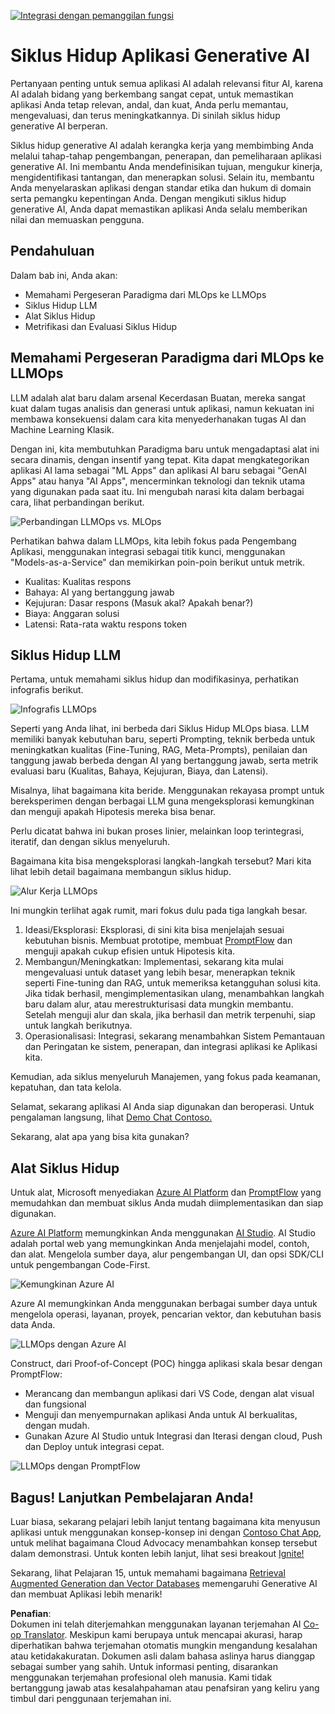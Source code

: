 <!--
CO_OP_TRANSLATOR_METADATA:
{
  "original_hash": "27a5347a5022d5ef0a72ab029b03526a",
  "translation_date": "2025-07-09T15:56:27+00:00",
  "source_file": "14-the-generative-ai-application-lifecycle/README.md",
  "language_code": "id"
}
-->
[![Integrasi dengan pemanggilan fungsi](../../../translated_images/14-lesson-banner.066d74a31727ac121eeac06376a068a397d8e335281e63ce94130d11f516e46b.id.png)](https://aka.ms/gen-ai-lesson14-gh?WT.mc_id=academic-105485-koreyst)

# Siklus Hidup Aplikasi Generative AI

Pertanyaan penting untuk semua aplikasi AI adalah relevansi fitur AI, karena AI adalah bidang yang berkembang sangat cepat, untuk memastikan aplikasi Anda tetap relevan, andal, dan kuat, Anda perlu memantau, mengevaluasi, dan terus meningkatkannya. Di sinilah siklus hidup generative AI berperan.

Siklus hidup generative AI adalah kerangka kerja yang membimbing Anda melalui tahap-tahap pengembangan, penerapan, dan pemeliharaan aplikasi generative AI. Ini membantu Anda mendefinisikan tujuan, mengukur kinerja, mengidentifikasi tantangan, dan menerapkan solusi. Selain itu, membantu Anda menyelaraskan aplikasi dengan standar etika dan hukum di domain serta pemangku kepentingan Anda. Dengan mengikuti siklus hidup generative AI, Anda dapat memastikan aplikasi Anda selalu memberikan nilai dan memuaskan pengguna.

## Pendahuluan

Dalam bab ini, Anda akan:

- Memahami Pergeseran Paradigma dari MLOps ke LLMOps  
- Siklus Hidup LLM  
- Alat Siklus Hidup  
- Metrifikasi dan Evaluasi Siklus Hidup  

## Memahami Pergeseran Paradigma dari MLOps ke LLMOps

LLM adalah alat baru dalam arsenal Kecerdasan Buatan, mereka sangat kuat dalam tugas analisis dan generasi untuk aplikasi, namun kekuatan ini membawa konsekuensi dalam cara kita menyederhanakan tugas AI dan Machine Learning Klasik.

Dengan ini, kita membutuhkan Paradigma baru untuk mengadaptasi alat ini secara dinamis, dengan insentif yang tepat. Kita dapat mengkategorikan aplikasi AI lama sebagai "ML Apps" dan aplikasi AI baru sebagai "GenAI Apps" atau hanya "AI Apps", mencerminkan teknologi dan teknik utama yang digunakan pada saat itu. Ini mengubah narasi kita dalam berbagai cara, lihat perbandingan berikut.

![Perbandingan LLMOps vs. MLOps](../../../translated_images/01-llmops-shift.29bc933cb3bb0080a562e1655c0c719b71a72c3be6252d5c564b7f598987e602.id.png)

Perhatikan bahwa dalam LLMOps, kita lebih fokus pada Pengembang Aplikasi, menggunakan integrasi sebagai titik kunci, menggunakan "Models-as-a-Service" dan memikirkan poin-poin berikut untuk metrik.

- Kualitas: Kualitas respons  
- Bahaya: AI yang bertanggung jawab  
- Kejujuran: Dasar respons (Masuk akal? Apakah benar?)  
- Biaya: Anggaran solusi  
- Latensi: Rata-rata waktu respons token  

## Siklus Hidup LLM

Pertama, untuk memahami siklus hidup dan modifikasinya, perhatikan infografis berikut.

![Infografis LLMOps](../../../translated_images/02-llmops.70a942ead05a7645db740f68727d90160cb438ab71f0fb20548bc7fe5cad83ff.id.png)

Seperti yang Anda lihat, ini berbeda dari Siklus Hidup MLOps biasa. LLM memiliki banyak kebutuhan baru, seperti Prompting, teknik berbeda untuk meningkatkan kualitas (Fine-Tuning, RAG, Meta-Prompts), penilaian dan tanggung jawab berbeda dengan AI yang bertanggung jawab, serta metrik evaluasi baru (Kualitas, Bahaya, Kejujuran, Biaya, dan Latensi).

Misalnya, lihat bagaimana kita beride. Menggunakan rekayasa prompt untuk bereksperimen dengan berbagai LLM guna mengeksplorasi kemungkinan dan menguji apakah Hipotesis mereka bisa benar.

Perlu dicatat bahwa ini bukan proses linier, melainkan loop terintegrasi, iteratif, dan dengan siklus menyeluruh.

Bagaimana kita bisa mengeksplorasi langkah-langkah tersebut? Mari kita lihat lebih detail bagaimana membangun siklus hidup.

![Alur Kerja LLMOps](../../../translated_images/03-llm-stage-flows.3a1e1c401235a6cfa886ed6ba04aa52a096a545e1bc44fa54d7d5983a7201892.id.png)

Ini mungkin terlihat agak rumit, mari fokus dulu pada tiga langkah besar.

1. Ideasi/Eksplorasi: Eksplorasi, di sini kita bisa menjelajah sesuai kebutuhan bisnis. Membuat prototipe, membuat [PromptFlow](https://microsoft.github.io/promptflow/index.html?WT.mc_id=academic-105485-koreyst) dan menguji apakah cukup efisien untuk Hipotesis kita.  
1. Membangun/Meningkatkan: Implementasi, sekarang kita mulai mengevaluasi untuk dataset yang lebih besar, menerapkan teknik seperti Fine-tuning dan RAG, untuk memeriksa ketangguhan solusi kita. Jika tidak berhasil, mengimplementasikan ulang, menambahkan langkah baru dalam alur, atau merestrukturisasi data mungkin membantu. Setelah menguji alur dan skala, jika berhasil dan metrik terpenuhi, siap untuk langkah berikutnya.  
1. Operasionalisasi: Integrasi, sekarang menambahkan Sistem Pemantauan dan Peringatan ke sistem, penerapan, dan integrasi aplikasi ke Aplikasi kita.  

Kemudian, ada siklus menyeluruh Manajemen, yang fokus pada keamanan, kepatuhan, dan tata kelola.

Selamat, sekarang aplikasi AI Anda siap digunakan dan beroperasi. Untuk pengalaman langsung, lihat [Demo Chat Contoso.](https://nitya.github.io/contoso-chat/?WT.mc_id=academic-105485-koreys)

Sekarang, alat apa yang bisa kita gunakan?

## Alat Siklus Hidup

Untuk alat, Microsoft menyediakan [Azure AI Platform](https://azure.microsoft.com/solutions/ai/?WT.mc_id=academic-105485-koreys) dan [PromptFlow](https://microsoft.github.io/promptflow/index.html?WT.mc_id=academic-105485-koreyst) yang memudahkan dan membuat siklus Anda mudah diimplementasikan dan siap digunakan.

[Azure AI Platform](https://azure.microsoft.com/solutions/ai/?WT.mc_id=academic-105485-koreys) memungkinkan Anda menggunakan [AI Studio](https://ai.azure.com/?WT.mc_id=academic-105485-koreys). AI Studio adalah portal web yang memungkinkan Anda menjelajahi model, contoh, dan alat. Mengelola sumber daya, alur pengembangan UI, dan opsi SDK/CLI untuk pengembangan Code-First.

![Kemungkinan Azure AI](../../../translated_images/04-azure-ai-platform.80203baf03a12fa8b166e194928f057074843d1955177baf0f5b53d50d7b6153.id.png)

Azure AI memungkinkan Anda menggunakan berbagai sumber daya untuk mengelola operasi, layanan, proyek, pencarian vektor, dan kebutuhan basis data Anda.

![LLMOps dengan Azure AI](../../../translated_images/05-llm-azure-ai-prompt.a5ce85cdbb494bdf95420668e3464aae70d8b22275a744254e941dd5e73ae0d2.id.png)

Construct, dari Proof-of-Concept (POC) hingga aplikasi skala besar dengan PromptFlow:

- Merancang dan membangun aplikasi dari VS Code, dengan alat visual dan fungsional  
- Menguji dan menyempurnakan aplikasi Anda untuk AI berkualitas, dengan mudah.  
- Gunakan Azure AI Studio untuk Integrasi dan Iterasi dengan cloud, Push dan Deploy untuk integrasi cepat.  

![LLMOps dengan PromptFlow](../../../translated_images/06-llm-promptflow.a183eba07a3a7fdf4aa74db92a318b8cbbf4a608671f6b166216358d3203d8d4.id.png)

## Bagus! Lanjutkan Pembelajaran Anda!

Luar biasa, sekarang pelajari lebih lanjut tentang bagaimana kita menyusun aplikasi untuk menggunakan konsep-konsep ini dengan [Contoso Chat App](https://nitya.github.io/contoso-chat/?WT.mc_id=academic-105485-koreyst), untuk melihat bagaimana Cloud Advocacy menambahkan konsep tersebut dalam demonstrasi. Untuk konten lebih lanjut, lihat sesi breakout [Ignite!](https://www.youtube.com/watch?v=DdOylyrTOWg)

Sekarang, lihat Pelajaran 15, untuk memahami bagaimana [Retrieval Augmented Generation dan Vector Databases](../15-rag-and-vector-databases/README.md?WT.mc_id=academic-105485-koreyst) memengaruhi Generative AI dan membuat Aplikasi lebih menarik!

**Penafian**:  
Dokumen ini telah diterjemahkan menggunakan layanan terjemahan AI [Co-op Translator](https://github.com/Azure/co-op-translator). Meskipun kami berupaya untuk mencapai akurasi, harap diperhatikan bahwa terjemahan otomatis mungkin mengandung kesalahan atau ketidakakuratan. Dokumen asli dalam bahasa aslinya harus dianggap sebagai sumber yang sahih. Untuk informasi penting, disarankan menggunakan terjemahan profesional oleh manusia. Kami tidak bertanggung jawab atas kesalahpahaman atau penafsiran yang keliru yang timbul dari penggunaan terjemahan ini.